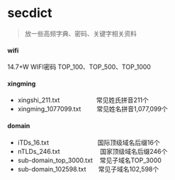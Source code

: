 # secdict

> 放一些高频字典、密码、关键字相关资料

#### wifi

14.7+W WIFI密码 TOP_100、TOP_500、TOP_1000

#### xingming

- xingshi_211.txt &nbsp;&nbsp;&nbsp;&nbsp;&nbsp;&nbsp;&nbsp;&nbsp;&nbsp;&nbsp;&nbsp;&nbsp;&nbsp;&nbsp;&nbsp;&nbsp;&nbsp;&nbsp;&nbsp;&nbsp;常见姓氏拼音211个
- xingming_1077099.txt &nbsp;&nbsp;&nbsp;&nbsp;&nbsp;&nbsp;&nbsp;&nbsp;常见姓名拼音1,077,099个

#### domain

- iTDs_16.txt &nbsp;&nbsp;&nbsp;&nbsp;&nbsp;&nbsp;&nbsp;&nbsp;&nbsp;&nbsp;&nbsp;&nbsp;&nbsp;&nbsp;&nbsp;&nbsp;&nbsp;&nbsp;&nbsp;&nbsp;&nbsp;&nbsp;&nbsp;&nbsp;&nbsp;&nbsp;&nbsp;国际顶级域名后缀16个
- nTLDs_246.txt &nbsp;&nbsp;&nbsp;&nbsp;&nbsp;&nbsp;&nbsp;&nbsp;&nbsp;&nbsp;&nbsp;&nbsp;&nbsp;&nbsp;&nbsp;&nbsp;&nbsp;&nbsp;&nbsp;&nbsp;&nbsp;&nbsp;国家顶级域名后缀246个
- sub-domain_top_3000.txt &nbsp;&nbsp;&nbsp;常见子域名TOP_3000
- sub-domain_102598.txt &nbsp;&nbsp;&nbsp;&nbsp;&nbsp;&nbsp;常见子域名102,598个